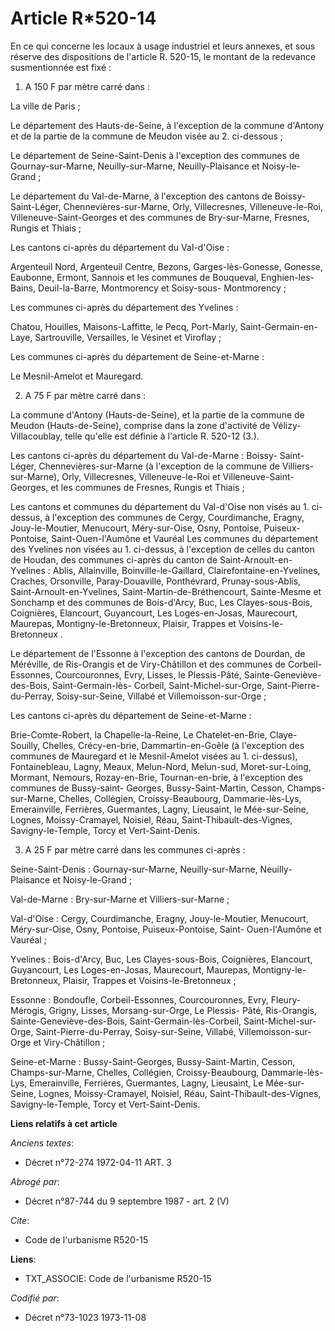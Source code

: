 # Article R*520-14

En ce qui concerne les locaux à usage industriel et leurs annexes, et sous réserve des dispositions de l'article R. 520-15,
le montant de la redevance susmentionnée est fixé :

1. A 150 F par mètre carré dans :

La ville de Paris ;

Le département des Hauts-de-Seine, à l'exception de la commune d'Antony et de la partie de la commune de Meudon visée au 2.
ci-dessous ;

Le département de Seine-Saint-Denis à l'exception des communes de Gournay-sur-Marne, Neuilly-sur-Marne, Neuilly-Plaisance et
Noisy-le-Grand ;

Le département du Val-de-Marne, à l'exception des cantons de Boissy-Saint-Léger, Chennevières-sur-Marne, Orly, Villecresnes,
Villeneuve-le-Roi, Villeneuve-Saint-Georges et des communes de Bry-sur-Marne, Fresnes, Rungis et Thiais ;

Les cantons ci-après du département du Val-d'Oise :

Argenteuil Nord, Argenteuil Centre, Bezons, Garges-lès-Gonesse, Gonesse, Eaubonne, Ermont, Sannois et les communes de
Bouqueval, Enghien-les-Bains, Deuil-la-Barre, Montmorency et Soisy-sous- Montmorency ;

Les communes ci-après du département des Yvelines :

Chatou, Houilles, Maisons-Laffitte, le Pecq, Port-Marly, Saint-Germain-en-Laye, Sartrouville, Versailles, le Vésinet et
Viroflay ;

Les communes ci-après du département de Seine-et-Marne :

Le Mesnil-Amelot et Mauregard.

2. A 75 F par mètre carré dans :

La commune d'Antony (Hauts-de-Seine), et la partie de la commune de Meudon (Hauts-de-Seine), comprise dans la zone d'activité
de Vélizy-Villacoublay, telle qu'elle est définie à l'article R. 520-12 (3.).

Les cantons ci-après du département du Val-de-Marne : Boissy- Saint-Léger, Chennevières-sur-Marne (à l'exception de la
commune de Villiers-sur-Marne), Orly, Villecresnes, Villeneuve-le-Roi et Villeneuve-Saint-Georges, et les communes de
Fresnes, Rungis et Thiais ;

Les cantons et communes du département du Val-d'Oise non visés au 1. ci-dessus, à l'exception des communes de Cergy,
Courdimanche, Eragny, Jouy-le-Moutier, Menucourt, Méry-sur-Oise, Osny, Pontoise, Puiseux-Pontoise, Saint-Ouen-l'Aumône et
Vauréal         Les communes du département des Yvelines non visées au 1. ci-dessus, à l'exception de celles du canton de
Houdan, des communes ci-après du canton de Saint-Arnoult-en-Yvelines : Ablis, Allainville, Boinville-le-Gaillard,
Clairefontaine-en-Yvelines, Craches, Orsonville, Paray-Douaville, Ponthévrard, Prunay-sous-Ablis, Saint-Arnoult-en-Yvelines,
Saint-Martin-de-Bréthencourt, Sainte-Mesme et Sonchamp et des communes de Bois-d'Arcy, Buc, Les Clayes-sous-Bois, Coignières,
Elancourt, Guyancourt, Les Loges-en-Josas, Maurecourt, Maurepas, Montigny-le-Bretonneux, Plaisir, Trappes et Voisins-le-
Bretonneux .

Le département de l'Essonne à l'exception des cantons de Dourdan, de Méréville, de Ris-Orangis et de Viry-Châtillon et des
communes de Corbeil-Essonnes, Courcouronnes, Evry, Lisses, le Plessis-Pâté, Sainte-Geneviève-des-Bois, Saint-Germain-lès-
Corbeil, Saint-Michel-sur-Orge, Saint-Pierre-du-Perray, Soisy-sur-Seine, Villabé et Villemoisson-sur-Orge ;

Les cantons ci-après du département de Seine-et-Marne :

Brie-Comte-Robert, la Chapelle-la-Reine, Le Chatelet-en-Brie, Claye-Souilly, Chelles, Crécy-en-brie, Dammartin-en-Goêle (à
l'exception des communes de Mauregard et le Mesnil-Amelot visées au 1. ci-dessus), Fontainebleau, Lagny, Meaux, Melun-Nord,
Melun-sud, Moret-sur-Loing, Mormant, Nemours, Rozay-en-Brie, Tournan-en-brie, à l'exception des communes de Bussy-saint-
Georges, Bussy-Saint-Martin, Cesson, Champs-sur-Marne, Chelles, Collégien, Croissy-Beaubourg, Dammarie-lès-Lys, Emerainville,
Ferrières, Guermantes, Lagny, Lieusaint, le Mée-sur-Seine, Lognes, Moissy-Cramayel, Noisiel, Réau, Saint-Thibault-des-Vignes,
Savigny-le-Temple, Torcy et Vert-Saint-Denis.

3. A 25 F par mètre carré dans les communes ci-après :

Seine-Saint-Denis : Gournay-sur-Marne, Neuilly-sur-Marne, Neuilly-Plaisance et Noisy-le-Grand ;

Val-de-Marne : Bry-sur-Marne et Villiers-sur-Marne ;

Val-d'Oise : Cergy, Courdimanche, Eragny, Jouy-le-Moutier, Menucourt, Méry-sur-Oise, Osny, Pontoise, Puiseux-Pontoise, Saint-
Ouen-l'Aumône et Vauréal ;

Yvelines : Bois-d'Arcy, Buc, Les Clayes-sous-Bois, Coignières, Elancourt, Guyancourt, Les Loges-en-Josas, Maurecourt,
Maurepas, Montigny-le-Bretonneux, Plaisir, Trappes et Voisins-le-Bretonneux ;

Essonne : Bondoufle, Corbeil-Essonnes, Courcouronnes, Evry, Fleury-Mérogis, Grigny, Lisses, Morsang-sur-Orge, Le Plessis-
Pâté, Ris-Orangis, Sainte-Geneviève-des-Bois, Saint-Germain-lès-Corbeil, Saint-Michel-sur-Orge, Saint-Pierre-du-Perray,
Soisy-sur-Seine, Villabé, Villemoisson-sur-Orge et Viry-Châtillon ;

Seine-et-Marne : Bussy-Saint-Georges, Bussy-Saint-Martin, Cesson, Champs-sur-Marne, Chelles, Collégien, Croissy-Beaubourg,
Dammarie-lès-Lys, Emerainville, Ferrières, Guermantes, Lagny, Lieusaint, Le Mée-sur-Seine, Lognes, Moissy-Cramayel, Noisiel,
Réau, Saint-Thibault-des-Vignes, Savigny-le-Temple, Torcy et Vert-Saint-Denis.

**Liens relatifs à cet article**

_Anciens textes_:

  - Décret n°72-274 1972-04-11 ART. 3

_Abrogé par_:

  - Décret n°87-744 du 9 septembre 1987 - art. 2 (V)

_Cite_:

  - Code de l'urbanisme R520-15

**Liens**:

  - TXT_ASSOCIE: Code de l'urbanisme R520-15

_Codifié par_:

  - Décret n°73-1023 1973-11-08
